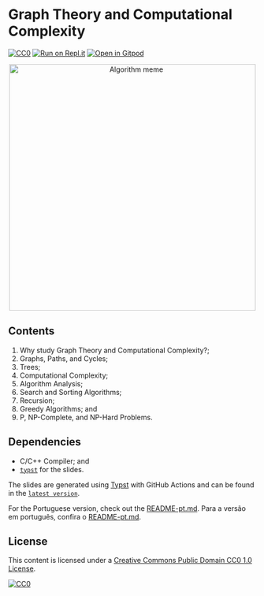 # Graph Theory and Computational Complexity

[![CC0](https://img.shields.io/badge/License-CC0-lightgrey.svg)](https://creativecommons.org/publicdomain/zero/1.0/)
[![Run on Repl.it](https://repl.it/badge/github/storopoli/grafos-complexidade)](https://repl.it/github/storopoli/grafos-complexidade)
[![Open in Gitpod](https://gitpod.io/button/open-in-gitpod.svg)](https://gitpod.io/#https://github.com/storopoli/grafos-complexidade)

<!-- markdownlint-disable MD033 -->
<div class="figure" style="text-align: center">
  <img src="images/algorithm_analysis_meme.jpg"
   alt="Algorithm meme" width="500" />
</div>
<!-- markdownlint-enable MD033 -->

## Contents

1. Why study Graph Theory and Computational Complexity?;
1. Graphs, Paths, and Cycles;
1. Trees;
1. Computational Complexity;
1. Algorithm Analysis;
1. Search and Sorting Algorithms;
1. Recursion;
1. Greedy Algorithms; and
1. P, NP-Complete, and NP-Hard Problems.

## Dependencies

- C/C++ Compiler; and
- [`typst`](https://typst.app) for the slides.

The slides are generated using [Typst](https://typst.app) with GitHub Actions
and can be found in the
[`latest version`](https://github.com/storopoli/grafos-complexidade/releases/latest/download/slides.pdf).

For the Portuguese version, check out the [README-pt.md](README-pt.md).
Para a versão em português, confira o [README-pt.md](README-pt.md).

## License

This content is licensed under a
[Creative Commons Public Domain CC0 1.0 License](https://creativecommons.org/publicdomain/zero/1.0/).

[![CC0](https://licensebuttons.net/l/zero/1.0/88x31.png)](https://creativecommons.org/publicdomain/zero/1.0/)
